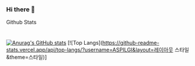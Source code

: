 ### Hi there 👋


Github Stats
#
[![Anurag's GitHub stats](https://github-readme-stats.vercel.app/api?username=ASPILGI)](https://github.com/anuraghazra/github-readme-stats)
[![Top Langs](https://github-readme-stats.vercel.app/api/top-langs/?username=ASPILGI&layout=레이아웃 스타일&theme=스타일)]
